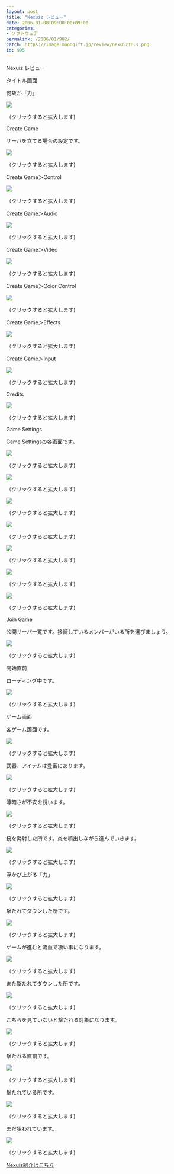 ```yaml
---
layout: post
title: "Nexuiz レビュー"
date: 2006-01-08T09:00:00+09:00
categories:
- ソフトウェア
permalink: /2006/01/982/
catch: https://image.moongift.jp/review/nexuiz16.s.png
id: 995
---
```

Nexuiz レビュー  
<!--more-->

タイトル画面

  

何故か「力」

  

[![](https://image.moongift.jp/review/nexuiz1.s.png)](https://image.moongift.jp/review/nexuiz1.png)  
  
（クリックすると拡大します)

  

Create Game

  

サーバを立てる場合の設定です。

  

[![](https://image.moongift.jp/review/nexuiz2.s.png)](https://image.moongift.jp/review/nexuiz2.png)  
  
（クリックすると拡大します)

  

Create Game＞Control

  

[![](https://image.moongift.jp/review/nexuiz3.s.png)](https://image.moongift.jp/review/nexuiz3.png)  
  
（クリックすると拡大します)

  

Create Game＞Audio

  

[![](https://image.moongift.jp/review/nexuiz4.s.png)](https://image.moongift.jp/review/nexuiz4.png)  
  
（クリックすると拡大します)

  

Create Game＞Video

  

[![](https://image.moongift.jp/review/nexuiz5.s.png)](https://image.moongift.jp/review/nexuiz5.png)  
  
（クリックすると拡大します)

  

Create Game＞Color Control

  

[![](https://image.moongift.jp/review/nexuiz6.s.png)](https://image.moongift.jp/review/nexuiz6.png)  
  
（クリックすると拡大します)

  

Create Game＞Effects

  

[![](https://image.moongift.jp/review/nexuiz7.s.png)](https://image.moongift.jp/review/nexuiz7.png)  
  
（クリックすると拡大します)

  

Create Game＞Input

  

[![](https://image.moongift.jp/review/nexuiz8.s.png)](https://image.moongift.jp/review/nexuiz8.png)  
  
（クリックすると拡大します)

  

Credits

  

[![](https://image.moongift.jp/review/nexuiz9.s.png)](https://image.moongift.jp/review/nexuiz9.png)  
  
（クリックすると拡大します)

  

Game Settings

  

Game Settingsの各画面です。

  

[![](https://image.moongift.jp/review/nexuiz10.s.png)](https://image.moongift.jp/review/nexuiz10.png)  
  
（クリックすると拡大します)

  

[![](https://image.moongift.jp/review/nexuiz11.s.png)](https://image.moongift.jp/review/nexuiz11.png)  
  
（クリックすると拡大します)

  

[![](https://image.moongift.jp/review/nexuiz12.s.png)](https://image.moongift.jp/review/nexuiz12.png)  
  
（クリックすると拡大します)

  

[![](https://image.moongift.jp/review/nexuiz13.s.png)](https://image.moongift.jp/review/nexuiz13.png)  
  
（クリックすると拡大します)

  

[![](https://image.moongift.jp/review/nexuiz14.s.png)](https://image.moongift.jp/review/nexuiz14.png)  
  
（クリックすると拡大します)

  

[![](https://image.moongift.jp/review/nexuiz15.s.png)](https://image.moongift.jp/review/nexuiz15.png)  
  
（クリックすると拡大します)

  

[![](https://image.moongift.jp/review/nexuiz16.s.png)](https://image.moongift.jp/review/nexuiz16.png)  
  
（クリックすると拡大します)

  

Join Game

  

公開サーバ一覧です。接続しているメンバーがいる所を選びましょう。

  

[![](https://image.moongift.jp/review/nexuiz17.s.png)](https://image.moongift.jp/review/nexuiz17.png)  
  
（クリックすると拡大します)

  

開始直前

  

ローディング中です。

  

[![](https://image.moongift.jp/review/nexuiz18.s.png)](https://image.moongift.jp/review/nexuiz18.png)  
  
（クリックすると拡大します)

  

ゲーム画面

  

各ゲーム画面です。

  

[![](https://image.moongift.jp/review/nexuiz19.s.png)](https://image.moongift.jp/review/nexuiz19.png)  
  
（クリックすると拡大します)

  

武器、アイテムは豊富にあります。

  

[![](https://image.moongift.jp/review/nexuiz20.s.png)](https://image.moongift.jp/review/nexuiz20.png)  
  
（クリックすると拡大します)

  

薄暗さが不安を誘います。

  

[![](https://image.moongift.jp/review/nexuiz21.s.png)](https://image.moongift.jp/review/nexuiz21.png)  
  
（クリックすると拡大します)

  

銃を発射した所です。炎を噴出しながら進んでいきます。

  

[![](https://image.moongift.jp/review/nexuiz22.s.png)](https://image.moongift.jp/review/nexuiz22.png)  
  
（クリックすると拡大します)

  

浮かび上がる「力」

  

[![](https://image.moongift.jp/review/nexuiz23.s.png)](https://image.moongift.jp/review/nexuiz23.png)  
  
（クリックすると拡大します)

  

撃たれてダウンした所です。

  

[![](https://image.moongift.jp/review/nexuiz24.s.png)](https://image.moongift.jp/review/nexuiz24.png)  
  
（クリックすると拡大します)

  

ゲームが進むと流血で凄い事になります。

  

[![](https://image.moongift.jp/review/nexuiz25.s.png)](https://image.moongift.jp/review/nexuiz25.png)  
  
（クリックすると拡大します)

  

また撃たれてダウンした所です。

  

[![](https://image.moongift.jp/review/nexuiz26.s.png)](https://image.moongift.jp/review/nexuiz26.png)  
  
（クリックすると拡大します)

  

こちらを見ていないと撃たれる対象になります。

  

[![](https://image.moongift.jp/review/nexuiz27.s.png)](https://image.moongift.jp/review/nexuiz27.png)  
  
（クリックすると拡大します)

  

撃たれる直前です。

  

[![](https://image.moongift.jp/review/nexuiz28.s.png)](https://image.moongift.jp/review/nexuiz28.png)  
  
（クリックすると拡大します)

  

撃たれている所です。

  

[![](https://image.moongift.jp/review/nexuiz29.s.png)](https://image.moongift.jp/review/nexuiz29.png)  
  
（クリックすると拡大します)

  

まだ狙われています。

  

[![](https://image.moongift.jp/review/nexuiz30.s.png)](https://image.moongift.jp/review/nexuiz30.png)  
  
（クリックすると拡大します)

  

[Nexuiz紹介はこちら](http://oss.moongift.jp/intro/i-981.html)

